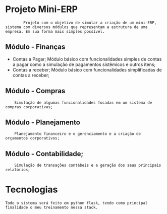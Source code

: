 # Projeto Mini-ERP

			Projeto com o objetivo de simular a criação de um mini-ERP, sistema com diversos módulos que representam a estrutura de uma empresa. Em sua forma mais simples possível.

## Módulo - Finanças

- Contas a Pagar;
		Módulo básico com funcionalidades simples de contas a pagar como a simulação de pagamentos sistêmicos e outros itens;
- Contas a receber;
		Módulo básico com funcionalidades simplificadas de contas a receber;

## Módulo - Compras
		Simulação de algumas funcionalidades focadas em um sistema de compras corporativas;

## Módulo - Planejamento
		Planejamento financeiro e o gerenciamento e a criação de orçamentos corporativos;

## Módulo - Contabilidade;
		Simulação de transações contábeis e a geração dos seus principais relatórios;


# Tecnologias

	Todo o sistema será feito em python flask, tendo como principal finalidade o meu treinamento nessa stack.

